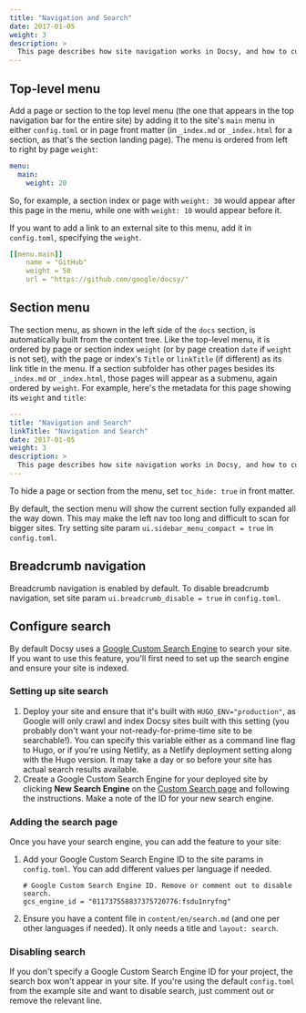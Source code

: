```yaml
---
title: "Navigation and Search"
date: 2017-01-05
weight: 3
description: >
  This page describes how site navigation works in Docsy, and how to customize it for your site.
---
```


## Top-level menu

Add a page or section to the top level menu (the one that appears in the top navigation bar for the entire site) by adding it to the site's `main` menu in either `config.toml` or in page front matter (in `_index.md` or `_index.html` for a section, as that's the section landing page). The menu is ordered from left to right by page `weight`:

```yaml
menu:
  main:
    weight: 20
```

So, for example, a section index or page with `weight: 30` would appear after this page in the menu, while one with `weight: 10` would appear before it.

If you want to add a link to an external site to this menu, add it in `config.toml`, specifying the `weight`.

```yaml
[[menu.main]]
    name = "GitHub"
    weight = 50
    url = "https://github.com/google/docsy/"
```

## Section menu

The section menu, as shown in the left side of the `docs` section, is automatically built from the content tree. Like the top-level menu, it is ordered by page or section index `weight` (or by page creation `date` if `weight` is not set), with the page or index's `Title` or `linkTitle` (if different) as its link title in the menu. If a section subfolder has other pages besides its `_index.md` or `_index.html`, those pages will appear as a submenu, again ordered by `weight`. For example, here's the metadata for this page showing its `weight` and `title`:

```yaml
---
title: "Navigation and Search"
linkTitle: "Navigation and Search"
date: 2017-01-05
weight: 3
description: >
  This page describes how site navigation works in Docsy, and how to customize it for your site.
---
```

To hide a page or section from the menu, set `toc_hide: true` in front matter.

By default, the section menu will show the current section fully expanded all the way down. This may make the left nav too long and difficult to scan for bigger sites. Try setting site param `ui.sidebar_menu_compact = true` in `config.toml`.

## Breadcrumb navigation

Breadcrumb navigation is enabled by default. To disable breadcrumb navigation, set site param `ui.breadcrumb_disable = true` in `config.toml`.

## Configure search

By default Docsy uses a [Google Custom Search Engine](https://cse.google.com/cse/all) to search your site. If you want to use this feature, you'll first need to set up the search engine and ensure your site is indexed.

### Setting up site search

1. Deploy your site and ensure that it's built with `HUGO_ENV="production"`, as Google will only crawl and index Docsy sites built with this setting (you probably don't want your not-ready-for-prime-time site to be searchable!). You can specify this variable either as a command line flag to Hugo, or if you're using Netlify, as a Netlify deployment setting along with the Hugo version. It may take a day or so before your site has actual search results available.
2. Create a Google Custom Search Engine for your deployed site by clicking **New Search Engine** on the [Custom Search page](https://cse.google.com/cse/all) and following the instructions. Make a note of the ID for your new search engine.

### Adding the search page

Once you have your search engine, you can add the feature to your site:

1. Add your Google Custom Search Engine ID to the site params in `config.toml`. You can add different values per language if needed.

    ```
    # Google Custom Search Engine ID. Remove or comment out to disable search.
    gcs_engine_id = "011737558837375720776:fsdu1nryfng"
    ```

2. Ensure you have a content file in `content/en/search.md` (and one per other languages if needed). It only needs a title and `layout: search`.

### Disabling search

If you don't specify a Google Custom Search Engine ID for your project, the search box won't appear in your site. If you're using the default `config.toml` from the example site and want to disable search, just comment out or remove the relevant line.

